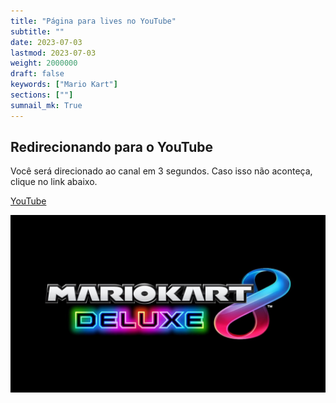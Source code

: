 ```yaml
---
title: "Página para lives no YouTube"
subtitle: ""
date: 2023-07-03
lastmod: 2023-07-03
weight: 2000000
draft: false
keywords: ["Mario Kart"]
sections: [""]
sumnail_mk: True
---
```


## Redirecionando para o YouTube

<div class="googlemap-if">
<p>Você será direcionado ao canal em 3 segundos. Caso isso não aconteça, clique no link abaixo.</p>
<p><a href="https://www.youtube.com/@nanjakorewa">YouTube</a></p>
</div>

<div class="googlemap-if">
<p><a href="https://www.youtube.com/@nanjakorewa"><img src="OP-MKnora.jpg" alt="Miniatura do canal no YouTube"></a></p>
</div>
